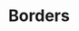---
# Feel free to add content and custom Front Matter to this file.
# To modify the layout, see https://jekyllrb.com/docs/themes/#overriding-theme-defaults

pageID: borders
category: "Borders"
title: "Borders"
description: "Sets a border on the element."
syntax: 
  - data-h2-border="MEDIA(COLOR, SIDE, STYLE, WEIGHT)"
notes:
options:
  - title: MEDIA
    type: media
    content:
  - title: COLOR
    type: color
    content:
  - title: SIDE
    type: side
    content: 
  - title: STYLE
    type: custom
    content: "<pre>
      solid\n
      dashed
    </pre>"
  - title: WEIGHT
    type: custom
    content: "<pre>
      s\n
      m\n
      l
    </pre>"
examples:
  - "<div data-h2-flex-grid='b(top, expanded, flush, m)'>
        <div data-h2-flex-item='b(1of1) m(1of5)'>
          <div data-h2-border='b(theme-1, all, solid, s)' data-h2-padding='b(all, m)' data-h2-radius='b(s)'></div>
        </div>
        <div data-h2-flex-item='b(1of1) m(1of5)'>
          <div data-h2-border='b(theme-2, top, dashed, l)' data-h2-padding='b(all, m)'></div>
        </div>
        <div data-h2-flex-item='b(1of1) m(1of5)'>
          <div data-h2-border='b(theme-3, top-bottom, solid, m)' data-h2-padding='b(all, m)'></div>
        </div>
        <div data-h2-flex-item='b(1of1) m(1of5)'>
          <div data-h2-border='b(theme-4, all, dashed, s)' data-h2-padding='b(all, m)' data-h2-radius='b(s)'></div>
        </div>
        <div data-h2-flex-item='b(1of1) m(1of5)'>
          <div data-h2-border='b(theme-5, all, solid, l)' data-h2-padding='b(all, m)' data-h2-radius='b(s)'></div>
        </div>
      </div>"
---